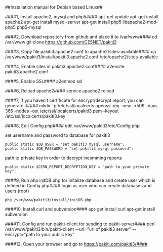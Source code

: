 ##Installation manual for Debian based Linux##

####1, Install apache2, mysql and php5####
    apt-get update
    apt-get install apache2
    apt-get install mysql-server
    apt-get install php5 libapache2-mod-php5 php5-mysql

####2, Download repository from github and place it to /var/www####
    cd /var/www
    git clone https://github.com/CESNET/pakiti3

####3, Copy file pakiti3.apache2.conf to apache2/sites-available####
    cp /var/www/pakiti3/install/pakiti3.apache2.conf /etc/apache2/sites-available

####4, Enable sites in pakiti3.apache2.conf####
    a2ensite pakiti3.apache2.conf

####5, Enable SSL####
    a2enmod ssl
    
####6, Reload apache2####
    service apache2 reload
    
####7, If you haven't certificate for encrypt/decrypt report, you can generate it####
    mkdir -p /etc/ssl/localcerts
    openssl req -new -x509 -days 365 -nodes -out /etc/ssl/localcerts/pakiti3.pem -keyout /etc/ssl/localcerts/pakiti3.key

####8, Edit Config.php####
    edit var/www/pakiti3/etc/Config.php

set username and password to database for pakiti3

    public static $DB_USER = "set pakiti3 mysql username";
    public static $DB_PASSWORD = "set pakiti3 mysql password";

path to private key in order to decrypt incomming reports

    public static $CERN_REPORT_DECRYPTION_KEY = "path to your private key";

####9, Run php initDB.php for initalize database and create user which is defined in Config.php####
login as user who can create databases and users (root)

    php /var/www/pakiti3/install/initDB.php

####10, Install curl and subversion####
    apt-get install curl
    apt-get install subversion

####11, Config and run pakiti-client for sending to pakiti-server####
    perl /var/www/pakiti3/bin/pakiti-client --url="url of pakiti3 server" --encrypt="path to your public key"

####12, Open your browser and go to https://pakiti.com/pakiti3/####
